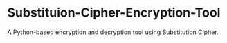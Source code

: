 # Substituion-Cipher-Encryption-Tool
A Python-based encryption and decryption tool using Substitution Cipher.
